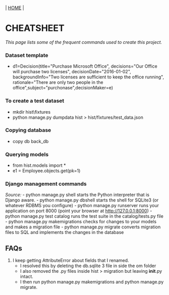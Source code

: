 \| [HOME](README.md) \|
# CHEATSHEET
*This page lists some of the frequent commands used to create this project.*

### Dataset template
-  d1=Decision(title="Purchase Microsoft Office", decisions="Our Office will purchase two licenses", decisionDate="2016-01-02", backgroundInfo="Two licenses are sufficient to keep the office running", rationale="There are only two people in the office",subject="purchonase",decisionMaker=e)

### To create a test dataset 
- mkdir hist\fixtures
- python manage.py dumpdata hist > hist/fixtures/test_data.json

### Copying database
- copy db back_db

### Querying models
- from hist.models import *
- e1 = Employee.objects.get(pk=1)

### Django management commands
*Source:*
    - python manage.py shell starts the Python interpreter that is Django aware.
    - python manage.py dbshell starts the shell for SQLite3 (or whatever RDBMS you configure)
    - python manage.py runserver runs your application on port 8000 (point your browser at http://127.0.0.1:8000)
    - python manage.py test catalog runs the test suite in the catalog/tests.py file
    - python manage.py makemigrations checks for changes to your models and makes a migration file
    - python manage.py migrate converts migration files to SQL and implements the changes in the database

## FAQs
1. I keep getting AttributeError about fields that I renamed.
	- I resolved this by deleting the db.sqlite 3 file in side the om folder
	- I also removed the .py files inside hist > migration but leaving __init__.py intact.
	- I then run python manage.py makemigrations and python manage.py migrate.



  
